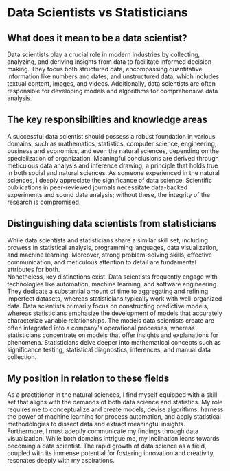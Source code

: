 
# Data Scientists vs Statisticians
## What does it mean to be a data scientist?
Data scientists play a crucial role in modern industries by collecting, analyzing, and deriving insights from data to facilitate informed decision-making. They focus both structured data, encompassing quantitative information like numbers and dates, and unstructured data, which includes textual content, images, and videos. Additionally, data scientists are often responsible for developing models and algorithms for comprehensive data analysis.
## The key responsibilities and knowledge areas  
A successful data scientist should possess a robust foundation in various domains, such as mathematics, statistics, computer science, engineering, business and economics, and even the natural sciences, depending on the specialization of organization. Meaningful conclusions are derived through meticulous data analysis and inference drawing, a principle that holds true in both social and natural sciences. As someone experienced in the natural sciences, I deeply appreciate the significance of data science. Scientific publications in peer-reviewed journals necessitate data-backed experiments and sound data analysis; without these, the integrity of the research is compromised.
## Distinguishing data scientists from statisticians
While data scientists and statisticians share a similar skill set, including prowess in statistical analysis, programming languages, data visualization, and machine learning. Moreover, strong problem-solving skills, effective communication, and meticulous attention to detail are fundamental attributes for both.  
Nonetheless, key distinctions exist. Data scientists frequently engage with technologies like automation, machine learning, and software engineering. They dedicate a substantial amount of time to aggregating and refining imperfect datasets, whereas statisticians typically work with well-organized data. Data scientists primarily focus on constructing predictive models, whereas statisticians emphasize the development of models that accurately characterize variable relationships. The models data scientists create are often integrated into a company's operational processes, whereas statisticians concentrate on models that offer insights and explanations for phenomena. Statisticians delve deeper into mathematical concepts such as significance testing, statistical diagnostics, inferences, and manual data collection.
## My position in relation to these fields
As a practitioner in the natural sciences, I find myself equipped with a skill set that aligns with the demands of both data science and statistics. My role requires me to conceptualize and create models, devise algorithms, harness the power of machine learning for process automation, and apply statistical methodologies to dissect data and extract meaningful insights. Furthermore, I must adeptly communicate my findings through data visualization. While both domains intrigue me, my inclination leans towards becoming a data scientist. The rapid growth of data science as a field, coupled with its immense potential for fostering innovation and creativity, resonates deeply with my aspirations. 
 

